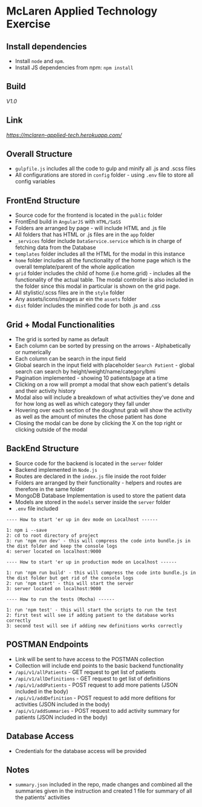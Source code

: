 McLaren Applied Technology Exercise
====================

## Install dependencies

- Install `node` and `npm`.
- Install JS dependencies from npm: `npm install`

## Build

*V1.0*

## Link

*https://mclaren-applied-tech.herokuapp.com/*

## Overall Structure

- `gulpfile.js` includes all the code to gulp and minify all .js and .scss files
- All configurations are stored in `config` folder - using `.env` file to store all config variables

## FrontEnd Structure

- Source code for the frontend is located in the `public` folder
- FrontEnd build in `AngularJS` with `HTML/SaSS`
- Folders are arranged by page - will include HTML and .js file
- All folders that has HTML or .js files are in the `app` folder
- `_services` folder include `DataService.service` which is in charge of fetching data from the Database
- `templates` folder includes all the HTML for the modal in this instance
- `home` folder includes all the functionality of the home page which is the overall template/parent of the whole application
- `grid` folder includes the child of home (i.e home.grid) - includes all the functionality of the actual table. The modal controller is also included in the folder since this modal in particular is shown on the grid page.
- All stylistic/.scss files are in the `style` folder
- Any assets/icons/images ar ein the `assets` folder
- `dist` folder includes the minified code for both .js and .css

## Grid + Modal Functionalities

- The grid is sorted by name as default
- Each column can be sorted by pressing on the arrows - Alphabetically or numerically
- Each column can be search in the input field
- Global search in the input field with placeholder `Search Patient` - global search can search by height/weight/name/category/bmi
- Pagination implemented - showing 10 patients/page at a time
- Clicking on a row will prompt a modal that show each patient's details and their activity history
- Modal also will include a breakdown of what activities they've done and for how long as well as which category they fall under
- Hovering over each section of the doughnut grab will show the activity as well as the amount of minutes the chose patient has done
- Closing the modal can be done by clicking the X on the top right or clicking outside of the modal

## BackEnd Structure

- Source code for the backend is located in the `server` folder
- Backend implemented in `Node.js`
- Routes are declared in the `index.js` file inside the root folder
- Folders are arranged by their functionality - helpers and routes are therefore in the same folder
- MongoDB Database Implementation is used to store the patient data
- Models are stored in the `models` server inside the `server` folder
- `.env` file included

```
---- How to start 'er up in dev mode on Localhost ------

1: npm i --save
2: cd to root directory of project
3: run 'npm run dev' - this will compress the code into bundle.js in the dist folder and keep the console logs
4: server located on localhost:9000

---- How to start 'er up in production mode on Localhost ------

1: run 'npm run build' - this will compress the code into bundle.js in the dist folder but get rid of the console logs
2: run 'npm start' - this will start the server
3: server located on localhost:9000

---- How to run the tests (Mocha) ------

1: run 'npm test' - this will start the scripts to run the test
2: first test will see if adding patient to the database works correctly
3: second test will see if adding new definitions works correctly

```

## POSTMAN Endpoints

- Link will be sent to have access to the POSTMAN collection
- Collection will include end points to the basic backend functionality
- `/api/v1/allPatients` - GET request to get list of patients
- `/api/v1/allDefinitions` - GET request to get list of definitions
- `/api/v1/addPatients` - POST request to add more patients (JSON included in the body)
- `/api/v1/addDefinition` - POST request to add more defitions for activities (JSON included in the body)
- `/api/v1/addSummaries` - POST request to add activity summary for patients (JSON included in the body)

## Database Access

- Credentials for the database access will be provided 

## Notes

- `summary.json` included in the repo, made changes and combined all the summaries given in the instruction and created 1 file for summary of all the patients' activities